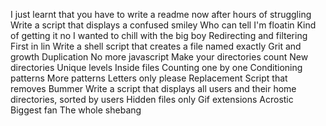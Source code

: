 I just learnt that you have to write a readme now after hours of struggling
Write a script that displays a confused smiley
Who can tell I'm floatin
Kind of getting it no
I wanted to chill with the big boy
Redirecting and filtering
First in lin
Write a shell script that creates a file named exactly
Grit and growth
Duplication
No more javascript
Make your directories count
New directories
Unique levels
Inside files
Counting one by one
Conditioning patterns
More patterns
Letters only please 
Replacement
Script that removes
Bummer
Write a script that displays all users and their home directories, sorted by users
Hidden files only
Gif extensions
Acrostic
Biggest fan
The whole shebang  
